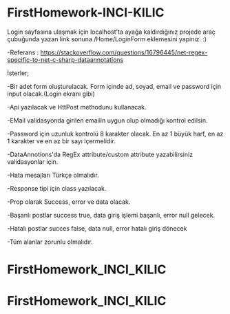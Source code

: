 # FirstHomework-INCI-KILIC

Login sayfasına ulaşmak için localhost'ta ayağa kaldırdığınız projede araç çubuğunda yazan link sonuna /Home/LoginForm eklemesini yapınız. :)

-Referans : https://stackoverflow.com/questions/16796445/net-regex-specific-to-net-c-sharp-dataannotations

İsterler;

-Bir adet form oluşturulacak. Form içinde ad, soyad, email ve password için input olacak.(Login ekranı gibi)

-Api yazılacak ve HttPost methodunu kullanacak.

-EMail validasyonda girilen emailin uygun olup olmadığı kontrol edilsin.

-Password için uzunluk kontrolü 8 karakter olacak. En az 1 büyük harf, en az 1 karakter ve en az bir sayı içermelidir.

-DataAnnotions'da RegEx attribute/custom attribute yazabilirsiniz validasyonlar için.

-Hata mesajları Türkçe olmalıdır.

-Response tipi için class yazılacak.

-Prop olarak Success, error ve data olacak.

-Başarılı postlar success true, data giriş işlemi başarılı, error null gelecek.

-Hatalı postlar succes false, data null, error hatalı giriş dönecek

-Tüm alanlar zorunlu olmalıdır.
# FirstHomework_INCI_KILIC
# FirstHomework_INCI_KILIC
